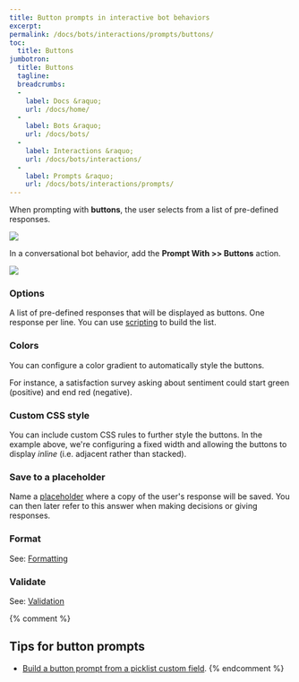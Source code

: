 ```yaml
---
title: Button prompts in interactive bot behaviors
excerpt: 
permalink: /docs/bots/interactions/prompts/buttons/
toc:
  title: Buttons
jumbotron:
  title: Buttons
  tagline: 
  breadcrumbs:
  -
    label: Docs &raquo;
    url: /docs/home/
  -
    label: Bots &raquo;
    url: /docs/bots/
  -
    label: Interactions &raquo;
    url: /docs/bots/interactions/
  -
    label: Prompts &raquo;
    url: /docs/bots/interactions/prompts/
---
```


When prompting with **buttons**, the user selects from a list of pre-defined responses.

<div class="cerb-screenshot">
<img src="/assets/images/guides/bots/prompts/prompt-buttons.png" class="screenshot">
</div>

In a conversational bot behavior, add the **Prompt With >> Buttons** action.

<div class="cerb-screenshot">
<img src="/assets/images/guides/bots/prompts/prompt-type-buttons.png" class="screenshot">
</div>

### Options

A list of pre-defined responses that will be displayed as buttons. One response per line. You can use [scripting](/docs/bots/scripting/) to build the list.

### Colors

You can configure a color gradient to automatically style the buttons.

For instance, a satisfaction survey asking about sentiment could start green (positive) and end red (negative).

### Custom CSS style

You can include custom CSS rules to further style the buttons. In the example above, we're configuring a fixed width and allowing the buttons to display _inline_ (i.e. adjacent rather than stacked).

### Save to a placeholder

Name a [placeholder](/docs/bots/scripting/placeholders/) where a copy of the user's response will be saved. You can then later refer to this answer when making decisions or giving responses.

### Format

See: [Formatting](/docs/bots/interactions/prompts/formatting/)

### Validate

See: [Validation](/docs/bots/interactions/prompts/validation/)

{% comment %}
## Tips for button prompts

* [Build a button prompt from a picklist custom field](/tips/404/).
{% endcomment %}